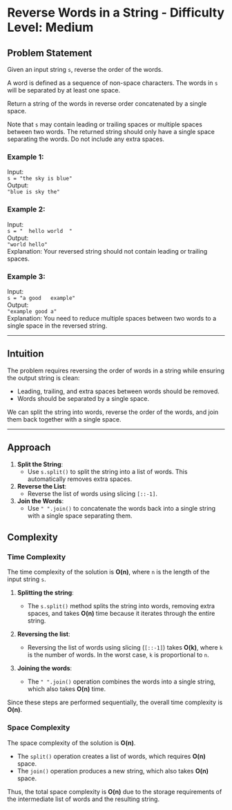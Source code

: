 # Reverse Words in a String - Difficulty Level: Medium

## Problem Statement

Given an input string `s`, reverse the order of the words.

A word is defined as a sequence of non-space characters. The words in `s` will be separated by at least one space.

Return a string of the words in reverse order concatenated by a single space.

Note that `s` may contain leading or trailing spaces or multiple spaces between two words. The returned string should only have a single space separating the words. Do not include any extra spaces.

### Example 1:

Input:  
`s = "the sky is blue"`  
Output:  
`"blue is sky the"`

### Example 2:

Input:  
`s = "  hello world  "`  
Output:  
`"world hello"`  
Explanation: Your reversed string should not contain leading or trailing spaces.

### Example 3:

Input:  
`s = "a good   example"`  
Output:  
`"example good a"`  
Explanation: You need to reduce multiple spaces between two words to a single space in the reversed string.

---

## Intuition

The problem requires reversing the order of words in a string while ensuring the output string is clean:
- Leading, trailing, and extra spaces between words should be removed.
- Words should be separated by a single space.

We can split the string into words, reverse the order of the words, and join them back together with a single space.

---

## Approach

1. **Split the String**:
   - Use `s.split()` to split the string into a list of words. This automatically removes extra spaces.
2. **Reverse the List**:
   - Reverse the list of words using slicing `[::-1]`.
3. **Join the Words**:
   - Use `" ".join()` to concatenate the words back into a single string with a single space separating them.

## Complexity

### Time Complexity
The time complexity of the solution is **O(n)**, where `n` is the length of the input string `s`.

1. **Splitting the string**:
   - The `s.split()` method splits the string into words, removing extra spaces, and takes **O(n)** time because it iterates through the entire string.
   
2. **Reversing the list**:
   - Reversing the list of words using slicing (`[::-1]`) takes **O(k)**, where `k` is the number of words. In the worst case, `k` is proportional to `n`.

3. **Joining the words**:
   - The `" ".join()` operation combines the words into a single string, which also takes **O(n)** time.

Since these steps are performed sequentially, the overall time complexity is **O(n)**.

### Space Complexity
The space complexity of the solution is **O(n)**.

- The `split()` operation creates a list of words, which requires **O(n)** space.
- The `join()` operation produces a new string, which also takes **O(n)** space.

Thus, the total space complexity is **O(n)** due to the storage requirements of the intermediate list of words and the resulting string.


